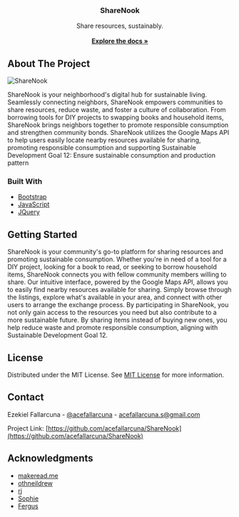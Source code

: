                         






















































 
<br/>
<div align="center">

<h3 align="center">ShareNook</h3>
<p align="center">
Share resources, sustainably.
<br/>
<br/>
<a href="https://wind-driver-210.notion.site/PLM-Hackathon-db8a5fcee8bf428abeacab52c127738d?pvs=4"><strong>Explore the docs »</strong></a>

  


</p>
</div>

 ## About The Project

![ShareNook](https://scontent.fmnl3-4.fna.fbcdn.net/v/t1.15752-9/434870044_958435938753410_4580099534748021242_n.png?_nc_cat=104&ccb=1-7&_nc_sid=5f2048&_nc_eui2=AeGKVXml2KeQxu4eJGchwUMJTD4uJnnL_HVMPi4mecv8dcxBU4uaK9Vb5Wf9lS7zIqHjc_wys720LQUDFpFvPnbE&_nc_ohc=qoaUYZewvXoAb4I63Ck&_nc_ht=scontent.fmnl3-4.fna&cb_e2o_trans=q&oh=03_Q7cD1QHFHUx-_8thtxh4wwmn7F4RgsFjOezioWBwtGah9yXwoA&oe=6647F6DD)

ShareNook is your neighborhood's digital hub for sustainable living. Seamlessly connecting neighbors, ShareNook empowers communities to share resources, reduce waste, and foster a culture of collaboration. From borrowing tools for DIY projects to swapping books and household items, ShareNook brings neighbors together to promote responsible consumption and strengthen community bonds. ShareNook utilizes the Google Maps API to help users easily locate nearby resources available for sharing, promoting responsible consumption and supporting Sustainable Development Goal 12: Ensure sustainable consumption and production pattern
 ### Built With

- [Bootstrap](https://getbootstrap.com)
- [JavaScript](https://devdocs.io/javascript/)
- [JQuery](https://api.jquery.com)
 ## Getting Started

ShareNook is your community's go-to platform for sharing resources and promoting sustainable consumption. Whether you're in need of a tool for a DIY project, looking for a book to read, or seeking to borrow household items, ShareNook connects you with fellow community members willing to share. Our intuitive interface, powered by the Google Maps API, allows you to easily find nearby resources available for sharing. Simply browse through the listings, explore what's available in your area, and connect with other users to arrange the exchange process. By participating in ShareNook, you not only gain access to the resources you need but also contribute to a more sustainable future. By sharing items instead of buying new ones, you help reduce waste and promote responsible consumption, aligning with Sustainable Development Goal 12.
 ## License

Distributed under the MIT License. See [MIT License](https://opensource.org/licenses/MIT) for more information.
 ## Contact

Ezekiel Fallarcuna - [@acefallarcuna](https://twitter.com/acefallarcuna) - acefallarcuna.s@gmail.com

Project Link: [https://github.com/acefallarcuna/ShareNook](https://github.com/acefallarcuna/ShareNook)
 ## Acknowledgments

- [makeread.me](https://github.com/ShaanCoding/ReadME-Generator)
- [othneildrew](https://github.com/othneildrew/Best-README-Template)
- [rj](https://github.com/rjcepe)
- [Sophie](https://github.com/zeroaeri)
- [Fergus](https://github.com/NotFerg)
